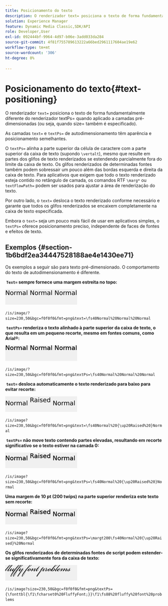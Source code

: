 ```yaml
---
title: Posicionamento do texto
description: O renderizador text= posiciona o texto de forma fundamentalmente diferente do renderizador textPs= quando aplicado a camadas pré-dimensionadas (ou seja, quando size= também é especificado).
solution: Experience Manager
feature: Dynamic Media Classic,SDK/API
role: Developer,User
exl-id: 092444bf-9964-4d97-b06e-3add033da284
source-git-commit: 4f81f755789613222a66bed2961117604ae19e62
workflow-type: tm+mt
source-wordcount: '306'
ht-degree: 0%

---
```


# Posicionamento do texto{#text-positioning}

O renderizador `text=` posiciona o texto de forma fundamentalmente diferente do renderizador textPs= quando aplicado a camadas pré-dimensionadas (ou seja, quando size= também é especificado).

As camadas `text=` e `textPs=` de autodimensionamento têm aparência e posicionamento semelhantes.

O `textPs=` alinha a parte superior da célula de caractere com a parte superior da caixa de texto (supondo `\vertalt`), mesmo que resulte em partes dos glifos de texto renderizados se estendendo parcialmente fora do limite da caixa de texto. Os glifos renderizados de determinadas fontes também podem sobressair um pouco além das bordas esquerda e direita da caixa de texto. Para aplicativos que exigem que todo o texto renderizado esteja contido no retângulo de camada, os comandos RTF `\marg*` ou `textFlowPath=` podem ser usados para ajustar a área de renderização do texto.

Por outro lado, o `text=` desloca o texto renderizado conforme necessário e garante que todos os glifos renderizados se encaixem completamente na caixa de texto especificada.

Embora o `text=` seja um pouco mais fácil de usar em aplicativos simples, o `textPs=` oferece posicionamento preciso, independente de faces de fontes e efeitos de texto.

## Exemplos {#section-1b6bdf2ea34447528188ae4e1430ee71}

Os exemplos a seguir são para texto pré-dimensionado. O comportamento do texto de autodimensionamento é diferente.

**&#x200B; `Text=` sempre fornece uma margem estreita no topo:**

![Exemplo de posicionamento de texto em uma imagem](assets/tp01.png)

`/is/image/?size=230,50&bgc=f0f0f0&fmt=png&text=\fs40Normal%20Normal%20Normal`

**&#x200B; `textPs=` renderiza o texto alinhado à parte superior da caixa de texto, o que resulta em um pequeno recorte, mesmo em fontes comuns, como Arial®:**

![Exemplo de posicionamento de texto de duas imagens](assets/tp02.png)

`/is/image/?size=230,50&bgc=f0f0f0&fmt=png&textPs=\fs40Normal%20Normal%20Normal`

**&#x200B; `text=` desloca automaticamente o texto renderizado para baixo para evitar recorte:**

![Exemplo de posicionamento de texto três imagens](assets/tp03.png)

`/is/image?size=230,50&bgc=f0f0f0&fmt=png&text=\fs40Normal%20{\up20Raised%20}Normal`

**&#x200B; `textPs=` não move texto contendo partes elevadas, resultando em recorte significativo se o texto estiver na camada 0:**

![Exemplo de posicionamento de texto para quatro imagens](assets/tp04.png)

`/is/image?size=230,50&bgc=f0f0f0&fmt=png&textPs=\fs40Normal%20{\up20Raised%20}Normal`

**Uma margem de 10 pt (200 twips) na parte superior renderiza este texto sem recorte:**

![Exemplo de posicionamento de texto cinco imagens](assets/tp05.png)

`/is/image?size=230,50&bgc=f0f0f0&fmt=png&textPs=\margt200\fs40Normal%20{\up20Raised}%20Normal`

**Os glifos renderizados de determinadas fontes de script podem estender-se significativamente fora da caixa de texto:**

![Exemplo de posicionamento de texto seis imagens](assets/tp06.png)

`/is/image?size=230,50&bgc=f0f0f0&fmt=png&textPs={\fonttbl{\f1\fcharset0%20FluffyFont;}}\f1\fs88%20fluffy%20font%20problems`
